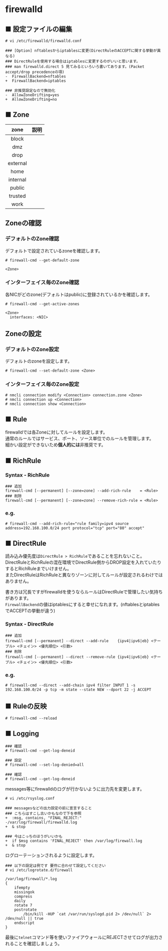# firewalld
## ■ 設定ファイルの編集
```
# vi /etc/firewalld/firewalld.conf
```
```
### [Option] nftablesからiptablesに変更(DirectRuleのACCEPTに関する挙動が異なる)
### DirectRuleを使用する場合はiptablesに変更するのがいいと思います。
### man firewalld.direct 5 見てみるといろいろ書いてあります。(Packet accept/drop precedenceの項)
-  FirewallBackend=nftables
+  FirewallBackend=iptables

### 非推奨設定なので無効化
-  AllowZoneDrifting=yes
+  AllowZoneDrifting=no
```
## ■ Zone
|zone|説明|
|:---:|:---|
|block||
|dmz||
|drop||
|external||
|home||
|internal||
|public||
|trusted||
|work||

## Zoneの確認
### デフォルトのZone確認
デフォルトで設定されているzoneを確認します。
```
# firewall-cmd --get-default-zone
```
```
<Zone>
```
### インターフェイス毎のZone確認
各NICがどのzone(デフォルトはpublic)に登録されているかを確認します。
```
# firewall-cmd --get-active-zones
```
```
<Zone>
  interfaces: <NIC>
```
## Zoneの設定
### デフォルトのZone設定
デフォルトのzoneを設定します。
```
# firewall-cmd --set-default-zone <Zone>
```
### インターフェイス毎のZone設定
```
# nmcli connection modify <Connection> connection.zone <Zone>
# nmcli connection up <Connection>
# nmcli connection show <Connection>
```
## ■ Rule
firewalldでは各Zoneに対してルールを設定します。  
通常のルールではサービス、ポート、ソース単位でのルールを管理します。  
細かい設定ができないため**個人的には**非推奨です。
## ■ RichRule
### Syntax - RichRule
```
### 追加
firewall-cmd [--permanent] [--zone=zone] --add-rich-rule    = <Rule>
### 削除
firewall-cmd [--permanent] [--zone=zone] --remove-rich-rule = <Rule>
```
### e.g.
```
# firewall-cmd --add-rich-rule="rule family=ipv4 source address=192.168.100.0/24 port protocol="tcp" port="80" accept"
```
## ■ DirectRule
読み込み優先度は`DirectRule > RichRule`であることを忘れないこと。  
DirectRuleとRichRuleの混在環境でDirectRule側からDROP設定を入れていたりするとRichRuleまでいけません。  
またDirectRuleはRichRuleと異なりゾーンに対してルールが設定されるわけではありません。  
  
書き方は冗長ですがfirewalldを使うならルールはDirectRuleで管理したい気持ちがあります。  
`FirewallBackend`の値はiptablesにすると幸せになれます。(nftablesとiptablesでACCEPTの挙動が違う)
### Syntax - DirectRule
```
### 追加
firewall-cmd [--permanent] --direct --add-rule    {ipv4|ipv6|eb} <テーブル> <チェイン> <優先順位> <引数>
### 削除
firewall-cmd [--permanent] --direct --remove-rule {ipv4|ipv6|eb} <テーブル> <チェイン> <優先順位> <引数>
```
### e.g.
```
# firewall-cmd --direct --add-chain ipv4 filter INPUT 1 -s 192.168.100.0/24 -p tcp -m state --state NEW --dport 22 -j ACCEPT
```
## ■ Ruleの反映
```
# firewall-cmd --reload
```
## ■ Logging
```
### 確認
# firewall-cmd --get-log-deneid

### 設定
# firewall-cmd --set-log-denied=all

### 確認
# firewall-cmd --get-log-deneid
```
messages等にfirewalldのログが行かないように出力先を変更します。
```
# vi /etc/rsyslog.conf
```
```
### messagesなどの出力設定の前に宣言すること
### こちらはすこし古いかもなので下を参照
+  :msg, contains, "FINAL_REJECT:"         -/var/log/firewall/firewalld.log
+  & stop

### 今はこっちのほうがいいかも
+  if $msg contains 'FINAL_REJECT' then /var/log/firewall.log
+  & stop
```
ログローテーションされるように設定します。
```
### 以下の設定は例です 要件に合わせて設定してください
# vi /etc/logrotate.d/firewall
```
```
/var/log/firewall/*.log
{
    ifempty
    missingok
    compress
    daily
    rotate 7
    postrotate
        /bin/kill -HUP `cat /var/run/syslogd.pid 2> /dev/null` 2> /dev/null || true
    endscript
}
```
最後に`telnet`コマンド等を使いファイアウォールにREJECTさせてログが出力されることを確認しましょう。
